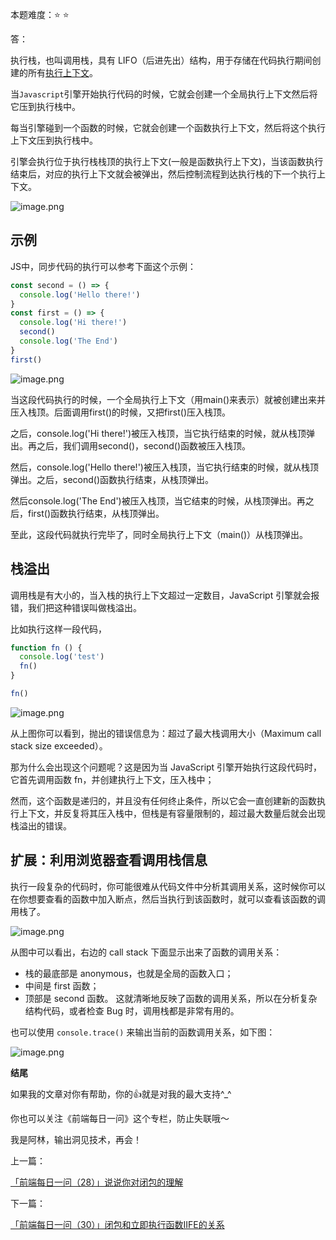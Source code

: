 本题难度：⭐ ⭐ 

答：

执行栈，也叫调用栈，具有 LIFO（后进先出）结构，用于存储在代码执行期间创建的所有[执行上下文](https://juejin.cn/post/7078245963378688037)。

当`Javascript`引擎开始执行代码的时候，它就会创建一个全局执行上下文然后将它压到执行栈中。

每当引擎碰到一个函数的时候，它就会创建一个函数执行上下文，然后将这个执行上下文压到执行栈中。

引擎会执行位于执行栈栈顶的执行上下文(一般是函数执行上下文)，当该函数执行结束后，对应的执行上下文就会被弹出，然后控制流程到达执行栈的下一个执行上下文。


![image.png](https://p9-juejin.byteimg.com/tos-cn-i-k3u1fbpfcp/6c362a9f5353466b85c6a574551d7bab~tplv-k3u1fbpfcp-watermark.image?)


## 示例

JS中，同步代码的执行可以参考下面这个示例：

```js
const second = () => {
  console.log('Hello there!')
}
const first = () => {
  console.log('Hi there!')
  second()
  console.log('The End')
}
first()
```

![image.png](https://p3-juejin.byteimg.com/tos-cn-i-k3u1fbpfcp/ad62f8a8b70c47508595a9f1152da00e~tplv-k3u1fbpfcp-zoom-1.image)


当这段代码执行的时候，一个全局执行上下文（用main()来表示）就被创建出来并压入栈顶。后面调用first()的时候，又把first()压入栈顶。

之后，console.log('Hi there!')被压入栈顶，当它执行结束的时候，就从栈顶弹出。再之后，我们调用second()，second()函数被压入栈顶。

然后，console.log('Hello there!')被压入栈顶，当它执行结束的时候，就从栈顶弹出。之后，second()函数执行结束，从栈顶弹出。

然后console.log('The End')被压入栈顶，当它结束的时候，从栈顶弹出。再之后，first()函数执行结束，从栈顶弹出。

至此，这段代码就执行完毕了，同时全局执行上下文（main()）从栈顶弹出。


## 栈溢出

调用栈是有大小的，当入栈的执行上下文超过一定数目，JavaScript 引擎就会报错，我们把这种错误叫做栈溢出。

比如执行这样一段代码，

```js
function fn () {
  console.log('test')
  fn()
}

fn()
```
![image.png](https://p6-juejin.byteimg.com/tos-cn-i-k3u1fbpfcp/a62243d0919e415db67090e9913e9e9e~tplv-k3u1fbpfcp-watermark.image?)

从上图你可以看到，抛出的错误信息为：超过了最大栈调用大小（Maximum call stack size exceeded）。

那为什么会出现这个问题呢？这是因为当 JavaScript 引擎开始执行这段代码时，它首先调用函数 fn，并创建执行上下文，压入栈中；

然而，这个函数是递归的，并且没有任何终止条件，所以它会一直创建新的函数执行上下文，并反复将其压入栈中，但栈是有容量限制的，超过最大数量后就会出现栈溢出的错误。

## 扩展：利用浏览器查看调用栈信息

执行一段复杂的代码时，你可能很难从代码文件中分析其调用关系，这时候你可以在你想要查看的函数中加入断点，然后当执行到该函数时，就可以查看该函数的调用栈了。


![image.png](https://p9-juejin.byteimg.com/tos-cn-i-k3u1fbpfcp/f046b892c05d4de4bfd96e5f825ae6c9~tplv-k3u1fbpfcp-watermark.image?)

从图中可以看出，右边的 call stack 下面显示出来了函数的调用关系：
- 栈的最底部是 anonymous，也就是全局的函数入口；
- 中间是 first 函数；
- 顶部是 second 函数。
这就清晰地反映了函数的调用关系，所以在分析复杂结构代码，或者检查 Bug 时，调用栈都是非常有用的。

也可以使用 `console.trace()` 来输出当前的函数调用关系，如下图：

![image.png](https://p6-juejin.byteimg.com/tos-cn-i-k3u1fbpfcp/dfe1fba5a0a1482388d3252492efdb13~tplv-k3u1fbpfcp-watermark.image?)

**结尾**

如果我的文章对你有帮助，你的👍就是对我的最大支持^_^

你也可以关注《前端每日一问》这个专栏，防止失联哦～

我是阿林，输出洞见技术，再会！

上一篇：

[「前端每日一问（28）」说说你对闭包的理解](https://github.com/wlllyfor/question-everyday/blob/main/Blog/28.%E8%AF%B4%E8%AF%B4%E4%BD%A0%E5%AF%B9%E9%97%AD%E5%8C%85%E7%9A%84%E7%90%86%E8%A7%A3.md)

下一篇：

[「前端每日一问（30）」闭包和立即执行函数IIFE的关系](https://juejin.cn/post/7079186507436654629)